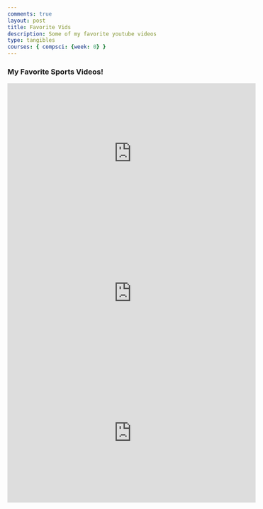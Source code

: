```yaml
---
comments: true
layout: post
title: Favorite Vids 
description: Some of my favorite youtube videos
type: tangibles
courses: { compsci: {week: 0} }
---
```


### My Favorite Sports Videos!
<iframe width="560" height="315" src="https://www.youtube.com/embed/G-mmtUxSt5k?si=DE_WE-l7F2dmwXln" title="YouTube video player" frameborder="0" allow="accelerometer; autoplay; clipboard-write; encrypted-media; gyroscope; picture-in-picture; web-share" allowfullscreen></iframe>

<iframe width="560" height="315" src="https://www.youtube.com/embed/iEBX_ouEw1I?si=zUc6-u-KUpdq1y3b" title="YouTube video player" frameborder="0" allow="accelerometer; autoplay; clipboard-write; encrypted-media; gyroscope; picture-in-picture; web-share" allowfullscreen></iframe>

<iframe width="560" height="315" src="https://www.youtube.com/embed/xk4_1vDrzzo?si=Y8R9ARUWu2GBqd73" title="YouTube video player" frameborder="0" allow="accelerometer; autoplay; clipboard-write; encrypted-media; gyroscope; picture-in-picture; web-share" allowfullscreen></iframe>